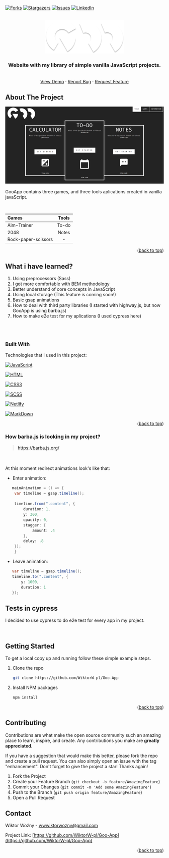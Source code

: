 <a name="readme-top"></a>


[![Forks][forks-shield]][forks-url]
[![Stargazers][stars-shield]][stars-url]
[![Issues][issues-shield]][issues-url]
[![LinkedIn][linkedin-shield]][linkedin-url]




<br />
<div align="center">
  <a href="https://admiring-aryabhata-bb43d5.netlify.app/">
    <img src="img/main-logo-fully.png" alt="Logo" width="250">
  </a>

  <h3 align="center">Website with my library of simple vanilla JavaScript projects.</h3>

  <p align="center">
    <br />
    <a href="https://admiring-aryabhata-bb43d5.netlify.app/">View Demo</a>
    ·
    <a href="https://github.com/WiktorW-pl/Goo-App/issues">Report Bug</a>
    ·
    <a href="https://github.com/WiktorW-pl/Goo-App/issues">Request Feature</a>
  </p>
</div>

## About The Project

![Product Name Screen Shot][product-screenshot]

GooApp contains three games, and three tools aplications created in vanilla javaScript.

<br />

| Games                 | Tools       | 
| :---                  |    :----:   |     
| Aim-Trainer           | To-do       | 
| 2048        | Notes       | 
| Rock-paper-scissors   | -  | 

<p align="right">(<a href="#readme-top">back to top</a>)</p>

## What i have learned?
1. Using preprocessors (Sass)
2. I got more comfortable with BEM methodology
3. Better understand of core concepts in JavaScript
4. Using local storage (This feature is coming soon!)
5. Basic gsap animations
6. How to deal with third party libraries (I started with highway.js, but now GooApp is using barba.js)
7. How to make e2e test for my aplications (I used cypress here)

<br />
<br />

### Built With

Technologies that I used in this project:

 [![JavaScript][JavaScript]][JavaScript-url]

 [![HTML][html.com]][html-url]

 [![CSS3][css.com]][css-url]

 [![SCSS][sass.com]][sass-url]

 [![Netlify][netlify.com]][netlify-url]

 [![MarkDown][markdown.com]][markdown-url]

<p align="right">(<a href="#readme-top">back to top</a>)</p>

 ### How barba.js is looking in my project?
> https://barba.js.org/

 <br> <br> At this moment redirect animations look's like that: 
 - Enter animation:

```Java Script
   mainAnimation = () => {
    var timeline = gsap.timeline();
    
    timeline.from(".content", {
        duration: 1,
        y: 300,
        opacity: 0,
        stagger: {
            amount: .4
        },
        delay: .8
    });
    }
```
- Leave animation:
 ```Java Script
    var timeline = gsap.timeline();
    timeline.to(".content", {
        y: 1000, 
        duration: 1
    });
```

## Tests in cypress

I decided to use cypress to do e2e test for every app in my project.

<br />

## Getting Started


To get a local copy up and running follow these simple example steps.


1. Clone the repo
   ```sh
   git clone https://github.com/WiktorW-pl/Goo-App
   ```
2. Install NPM packages
   ```sh
   npm install
   ```


<p align="right">(<a href="#readme-top">back to top</a>)</p>

## Contributing

Contributions are what make the open source community such an amazing place to learn, inspire, and create. Any contributions you make are **greatly appreciated**.

If you have a suggestion that would make this better, please fork the repo and create a pull request. You can also simply open an issue with the tag "enhancement".
Don't forget to give the project a star! Thanks again!

1. Fork the Project
2. Create your Feature Branch (`git checkout -b feature/AmazingFeature`)
3. Commit your Changes (`git commit -m 'Add some AmazingFeature'`)
4. Push to the Branch (`git push origin feature/AmazingFeature`)
5. Open a Pull Request


## Contact

Wiktor Woźny - wwwiktorwozny@gmail.com

Project Link: [https://github.com/WiktorW-pl/Goo-App](https://github.com/WiktorW-pl/Goo-App)


<p align="right">(<a href="#readme-top">back to top</a>)</p>



[product-screenshot]: <images/app-img.PNG>
[forks-shield]: https://img.shields.io/github/forks/WiktorW-pl/Goo-App?style=for-the-badge
[forks-url]: https://github.com/WiktorW-pl/Goo-App/network/members
[stars-shield]: https://img.shields.io/github/stars/WiktorW-pl/Goo-App?style=for-the-badge
[stars-url]: https://github.com/WiktorW-pl/Goo-App/stargazers
[issues-shield]: https://img.shields.io/github/issues/WiktorW-pl/Goo-App?style=for-the-badge
[issues-url]: https://github.com/WiktorW-pl/Goo-App/issues
[linkedin-shield]: https://img.shields.io/badge/-LinkedIn-black.svg?style=for-the-badge&logo=linkedin&colorB=555
[linkedin-url]: https://www.linkedin.com/in/wiktor-wo%C5%BAny-562708237/
[product-screenshot]: images/screenshot.png
[Next.js]: https://img.shields.io/badge/next.js-000000?style=for-the-badge&logo=nextdotjs&logoColor=white
[Next-url]: https://nextjs.org/
[JavaScript]: https://img.shields.io/badge/JavaScript-F7DF1E?style=for-the-badge&logo=javascript&logoColor=black
[JavaScript-url]: https://www.javascript.com/
[html.com]: 	https://img.shields.io/badge/HTML5-E34F26?style=for-the-badge&logo=html5&logoColor=white
[html-url]: https://html.com/
[sass.com]: https://img.shields.io/badge/Sass-CC6699?style=for-the-badge&logo=sass&logoColor=white
[sass-url]: https://sass-lang.com/
[netlify.com]: https://img.shields.io/badge/Netlify-00C7B7?style=for-the-badge&logo=netlify&logoColor=white
[netlify-url]: https://www.netlify.com/
[markdown.com]: https://img.shields.io/badge/Markdown-000000?style=for-the-badge&logo=markdown&logoColor=white
[markdown-url]: https://www.markdownguide.org/
[css.com]: https://img.shields.io/badge/CSS3-1572B6?style=for-the-badge&logo=css3&logoColor=white
[css-url]: https://developer.mozilla.org/en-US/docs/Web/CSS